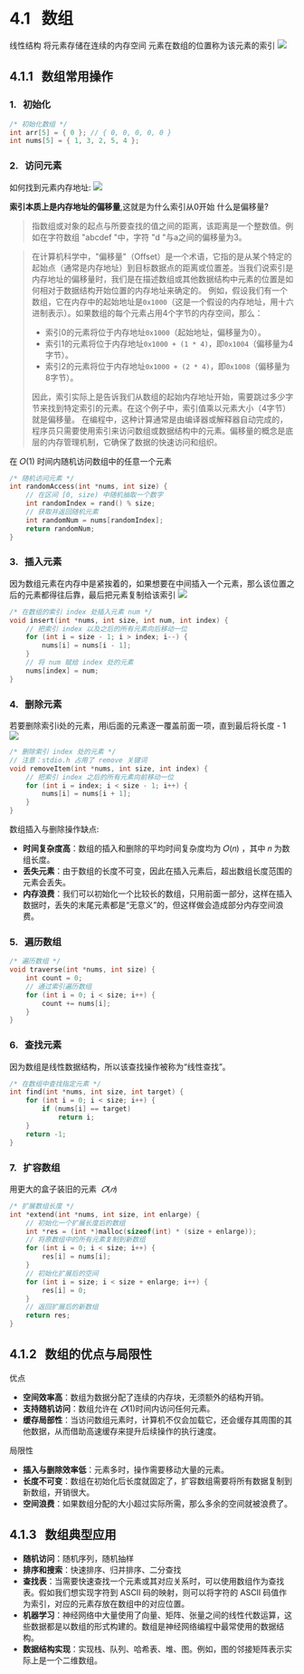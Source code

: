 # 4.1   数组
线性结构
将元素存储在连续的内存空间
元素在数组的位置称为该元素的索引
![](./images/Pasted%20image%2020240609170027.png)

## 4.1.1   数组常用操作
### 1.   初始化
```c
/* 初始化数组 */
int arr[5] = { 0 }; // { 0, 0, 0, 0, 0 }
int nums[5] = { 1, 3, 2, 5, 4 };
```

### 2.   访问元素
如何找到元素内存地址:
![](./images/Pasted%20image%2020240609170248.png)

**索引本质上是内存地址的偏移量**,这就是为什么索引从0开始
什么是偏移量?
> 指数组或对象的起点与所要查找的值之间的距离，该距离是一个整数值。例如在字符数组 "abcdef "中，字符 "d "与a之间的偏移量为3。

> 在计算机科学中，"偏移量"（Offset）是一个术语，它指的是从某个特定的起始点（通常是内存地址）到目标数据点的距离或位置差。当我们说索引是内存地址的偏移量时，我们是在描述数组或其他数据结构中元素的位置是如何相对于数据结构开始位置的内存地址来确定的。 
> 例如，假设我们有一个数组，它在内存中的起始地址是`0x1000`（这是一个假设的内存地址，用十六进制表示）。如果数组的每个元素占用4个字节的内存空间，那么： 
> - 索引0的元素将位于内存地址`0x1000`（起始地址，偏移量为0）。 
> - 索引1的元素将位于内存地址`0x1000 + (1 * 4)`，即`0x1004`（偏移量为4字节）。 
> - 索引2的元素将位于内存地址`0x1000 + (2 * 4)`，即`0x1008`（偏移量为8字节）。
> 
> 因此，索引实际上是告诉我们从数组的起始内存地址开始，需要跳过多少字节来找到特定索引的元素。在这个例子中，索引值乘以元素大小（4字节）就是偏移量。 
> 在编程中，这种计算通常是由编译器或解释器自动完成的，程序员只需要使用索引来访问数组或数据结构中的元素。偏移量的概念是底层的内存管理机制，它确保了数据的快速访问和组织。

在 𝑂(1) 时间内随机访问数组中的任意一个元素
```c
/* 随机访问元素 */
int randomAccess(int *nums, int size) {
    // 在区间 [0, size) 中随机抽取一个数字
    int randomIndex = rand() % size;
    // 获取并返回随机元素
    int randomNum = nums[randomIndex];
    return randomNum;
}
```

### 3.   插入元素
因为数组元素在内存中是紧挨着的，如果想要在中间插入一个元素，那么该位置之后的元素都得往后靠，最后把元素复制给该索引
![](./images/Pasted%20image%2020240609171126.png)

```c 
/* 在数组的索引 index 处插入元素 num */
void insert(int *nums, int size, int num, int index) {
    // 把索引 index 以及之后的所有元素向后移动一位
    for (int i = size - 1; i > index; i--) {
        nums[i] = nums[i - 1];
    }
    // 将 num 赋给 index 处的元素
    nums[index] = num;
}
```

### 4.   删除元素
若要删除索引i处的元素，用i后面的元素逐一覆盖前面一项，直到最后将长度 - 1
![](./images/Pasted%20image%2020240609171353.png)
```c
/* 删除索引 index 处的元素 */
// 注意：stdio.h 占用了 remove 关键词
void removeItem(int *nums, int size, int index) {
    // 把索引 index 之后的所有元素向前移动一位
    for (int i = index; i < size - 1; i++) {
        nums[i] = nums[i + 1];
    }
}
```

数组插入与删除操作缺点:
- **时间复杂度高**：数组的插入和删除的平均时间复杂度均为 𝑂(𝑛) ，其中 𝑛 为数组长度。
- **丢失元素**：由于数组的长度不可变，因此在插入元素后，超出数组长度范围的元素会丢失。
- **内存浪费**：我们可以初始化一个比较长的数组，只用前面一部分，这样在插入数据时，丢失的末尾元素都是“无意义”的，但这样做会造成部分内存空间浪费。

### 5.   遍历数组
```c
/* 遍历数组 */
void traverse(int *nums, int size) {
    int count = 0;
    // 通过索引遍历数组
    for (int i = 0; i < size; i++) {
        count += nums[i];
    }
}
```

### 6.   查找元素
因为数组是线性数据结构，所以该查找操作被称为“线性查找”。
```c
/* 在数组中查找指定元素 */
int find(int *nums, int size, int target) {
    for (int i = 0; i < size; i++) {
        if (nums[i] == target)
            return i;
    }
    return -1;
}
```

### 7.   扩容数组
用更大的盒子装旧的元素
 $𝑂(𝑛)$
```c
/* 扩展数组长度 */
int *extend(int *nums, int size, int enlarge) {
    // 初始化一个扩展长度后的数组
    int *res = (int *)malloc(sizeof(int) * (size + enlarge));
    // 将原数组中的所有元素复制到新数组
    for (int i = 0; i < size; i++) {
        res[i] = nums[i];
    }
    // 初始化扩展后的空间
    for (int i = size; i < size + enlarge; i++) {
        res[i] = 0;
    }
    // 返回扩展后的新数组
    return res;
}
```

## 4.1.2   数组的优点与局限性
优点
- **空间效率高**：数组为数据分配了连续的内存块，无须额外的结构开销。
- **支持随机访问**：数组允许在 $𝑂(1)$时间内访问任何元素。
- **缓存局部性**：当访问数组元素时，计算机不仅会加载它，还会缓存其周围的其他数据，从而借助高速缓存来提升后续操作的执行速度。

局限性
- **插入与删除效率低**：元素多时，操作需要移动大量的元素。
- **长度不可变**：数组在初始化后长度就固定了，扩容数组需要将所有数据复制到新数组，开销很大。
- **空间浪费**：如果数组分配的大小超过实际所需，那么多余的空间就被浪费了。

## 4.1.3   数组典型应用
- **随机访问**：随机序列，随机抽样
- **排序和搜索**：快速排序、归并排序、二分查找
- **查找表**：当需要快速查找一个元素或其对应关系时，可以使用数组作为查找表。假如我们想实现字符到 ASCII 码的映射，则可以将字符的 ASCII 码值作为索引，对应的元素存放在数组中的对应位置。
- **机器学习**：神经网络中大量使用了向量、矩阵、张量之间的线性代数运算，这些数据都是以数组的形式构建的。数组是神经网络编程中最常使用的数据结构。
- **数据结构实现**：实现栈、队列、哈希表、堆、图。例如，图的邻接矩阵表示实际上是一个二维数组。
